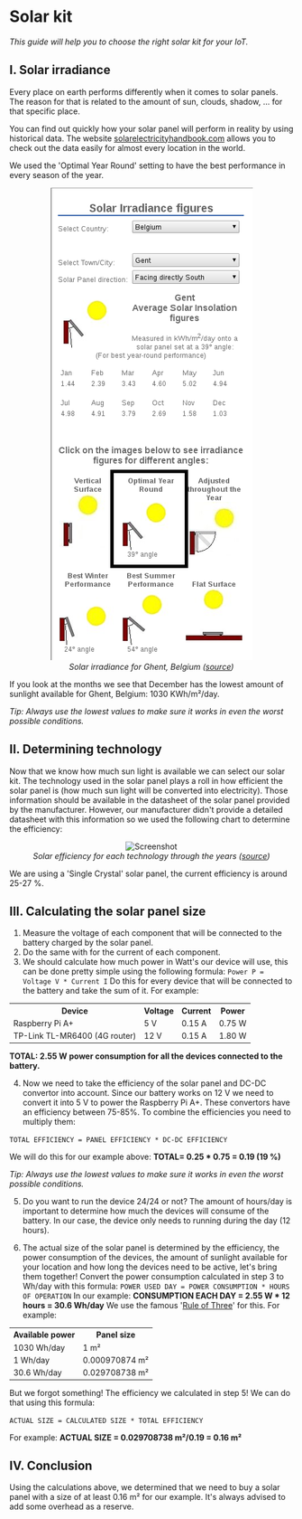 # Solar kit
*This guide will help you to choose the right solar kit for your IoT.*

## I. Solar irradiance
Every place on earth performs differently when it comes to solar panels.
The reason for that is related to the amount of sun, clouds, shadow, ... for that specific place.

You can find out quickly how your solar panel will perform in reality by using historical data.
The website [solarelectricityhandbook.com](http://solarelectricityhandbook.com/solar-irradiance.html) allows you to check out the data easily for almost every location in the world.

We used the 'Optimal Year Round' setting to have the best performance in every season of the year.

<p align="center">
  <img src="images/solarirradiance.png" alt="Screenshot">
  <br>
  <i>Solar irradiance for Ghent, Belgium (<a href="http://solarelectricityhandbook.com/solar-irradiance.html" target="_blank">source</a>)</i>
</p>

If you look at the months we see that December has the lowest amount of sunlight available for Ghent, Belgium: 1030 KWh/m²/day.

<i>Tip: Always use the lowest values to make sure it works in even the worst possible conditions.</i>

## II. Determining technology
Now that we know how much sun light is available we can select our solar kit.
The technology used in the solar panel plays a roll in how efficient the solar panel is (how much sun light will be converted into electricity). Those information should be available in the datasheet of the solar panel provided by the manufacturer. However, our manufacturer didn't provide a detailed datasheet with this information so we used the following chart to determine the efficiency:

<p align="center">
  <img src="https://upload.wikimedia.org/wikipedia/commons/3/3d/PVeff%28rev170414%29.jpg" alt="Screenshot">
  <br>
  <i>Solar efficiency for each technology through the years (<a href="https://en.wikipedia.org/wiki/Solar_cell_efficiency" target="_blank">source</a>)</i>
</p>

We are using a 'Single Crystal' solar panel, the current efficiency is around 25-27 %.

## III. Calculating the solar panel size
1. Measure the voltage of each component that will be connected to the battery charged by the solar panel.
2. Do the same with for the current of each component.
3. We should calculate how much power in Watt's our device will use, this can be done pretty simple using the following formula: ```Power P = Voltage V * Current I```
Do this for every device that will be connected to the battery and take the sum of it.
For example:
<table style="width:100%">
	<tr>
    	<th>Device</th>
    	<th>Voltage</th>
    	<th>Current</th>
		<th>Power</th>
	</tr>
	<tr>
    	<td>Raspberry Pi A+</td>
    	<td>5 V</td>
    	<td>0.15 A</td>
		<td>0.75 W</td>
	</tr>
	<tr>
		<td>TP-Link TL-MR6400 (4G router)</td>
		<td>12 V</td>
		<td>0.15 A</td>
		<td>1.80 W</td>
	</tr>
</table>

<b>TOTAL: 2.55 W power consumption for all the devices connected to the battery.</b>

4. Now we need to take the efficiency of the solar panel and DC-DC convertor into account. Since our battery works on 12 V we need to convert it into 5 V to power the Raspberry Pi A+. These convertors have an efficiency between 75-85%. To combine the efficiencies you need to multiply them:

```TOTAL EFFICIENCY = PANEL EFFICIENCY * DC-DC EFFICIENCY```


We will do this for our example above: <b>TOTAL= 0.25 * 0.75 = 0.19 (19 %)</b>

<i>Tip: Always use the lowest values to make sure it works in even the worst possible conditions.</i>

5. Do you want to run the device 24/24 or not? The amount of hours/day is important to determine how much the devices will consume of the battery. In our case, the device only needs to running during the day (12 hours).

6. The actual size of the solar panel is determined by the efficiency, the power consumption of the devices, the amount of sunlight available for your location and how long the devices need to be active, let's bring them together!
Convert the power consumption calculated in step 3 to Wh/day with this formula:
```POWER USED DAY = POWER CONSUMPTION * HOURS OF OPERATION```
In our example: <b>CONSUMPTION EACH DAY = 2.55 W * 12 hours = 30.6 Wh/day</b>
We use the famous '[Rule of Three](https://en.wikipedia.org/wiki/Cross-multiplication#Rule_of_Three)' for this. For example:
<table style="width:100%">
	<tr>
		<th>Available power</th>
		<th>Panel size</th>
	</tr>
	<tr>
		<td>1030 Wh/day</td>
		<td>1 m²</td>
	</tr>
	<tr>
		<td>1 Wh/day</td>
		<td>0.000970874 m²</td>
	</tr>
	<tr>
		<td>30.6 Wh/day</td>
		<td>0.029708738 m²</td>
	</tr>
</table>
But we forgot something! The efficiency we calculated in step 5! We can do that using this formula:

```ACTUAL SIZE = CALCULATED SIZE * TOTAL EFFICIENCY```


For example: <b>ACTUAL SIZE = 0.029708738 m²/0.19 = 0.16 m²</b>

## IV. Conclusion
Using the calculations above, we determined that we need to buy a solar panel with a size of at least 0.16 m² for our example. It's always advised to add some overhead as a reserve.
